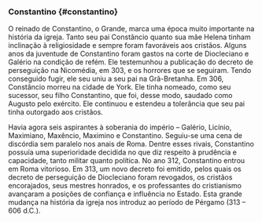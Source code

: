 ### Constantino {#constantino}

O reinado de Constantino, o Grande, marca uma época muito importante na história da igreja. Tanto seu pai Constâncio quanto sua mãe Helena tinham inclinação à religiosidade e sempre foram favoráveis aos cristãos. Alguns anos da juventude de Constantino foram gastos na corte de Diocleciano e Galério na condição de refém. Ele testemunhou a publicação do decreto de perseguição na Nicomédia, em 303, e os horrores que se seguiram. Tendo conseguido fugir, ele seu uniu a seu pai na Grã-Bretanha. Em 306, Constâncio morreu na cidade de York. Ele tinha nomeado, como seu sucessor, seu filho Constantino, que foi, desse modo, saudado como Augusto pelo exército. Ele continuou e estendeu a tolerância que seu pai tinha outorgado aos cristãos.

Havia agora seis aspirantes à soberania do império – Galério, Licínio, Maximiano, Maxêncio, Maximino e Constantino. Seguiu-se uma cena de discórdia sem paralelo nos anais de Roma. Dentre esses rivais, Constantino possuía uma superioridade decidida no que diz respeito à prudência e capacidade, tanto militar quanto política. No ano 312, Constantino entrou em Roma vitorioso. Em 313, um novo decreto foi emitido, pelos quais os decreto de perseguição de Diocleciano foram revogados, os cristãos encorajados, seus mestres honrados, e os professantes do cristianismo avançaram a posições de confiança e influência no Estado. Esta grande mudança na história da igreja nos introduz ao período de Pérgamo (313 – 606 d.C.).